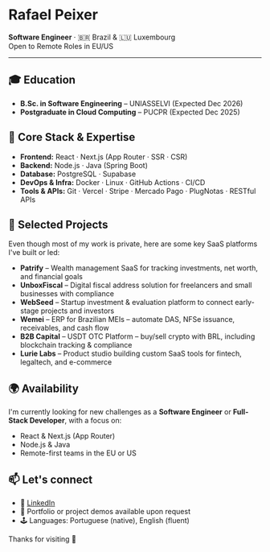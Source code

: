 <h1>Rafael Peixer</h1>
<p><strong>Software Engineer</strong> · 🇧🇷 Brazil & 🇱🇺 Luxembourg<br>
Open to Remote Roles in EU/US</p>

<hr>

<h2>🎓 Education</h2>
<ul>
  <li><strong>B.Sc. in Software Engineering</strong> – UNIASSELVI (Expected Dec 2026)</li>
  <li><strong>Postgraduate in Cloud Computing</strong> – PUCPR (Expected Dec 2025)</li>
</ul>

<h2>🧠 Core Stack & Expertise</h2>
<ul>
  <li><strong>Frontend:</strong> React · Next.js (App Router · SSR · CSR)</li>
  <li><strong>Backend:</strong> Node.js · Java (Spring Boot)</li>
  <li><strong>Database:</strong> PostgreSQL · Supabase</li>
  <li><strong>DevOps & Infra:</strong> Docker · Linux · GitHub Actions · CI/CD</li>
  <li><strong>Tools & APIs:</strong> Git · Vercel · Stripe · Mercado Pago · PlugNotas · RESTful APIs</li>
</ul>

<h2>💼 Selected Projects</h2>
<p>Even though most of my work is private, here are some key SaaS platforms I've built or led:</p>
<ul>
  <li><strong>Patrify</strong> – Wealth management SaaS for tracking investments, net worth, and financial goals</li>
  <li><strong>UnboxFiscal</strong> – Digital fiscal address solution for freelancers and small businesses with compliance</li>
  <li><strong>WebSeed</strong> – Startup investment & evaluation platform to connect early-stage projects and investors</li>
  <li><strong>Wemei</strong> – ERP for Brazilian MEIs – automate DAS, NFSe issuance, receivables, and cash flow</li>
  <li><strong>B2B Capital</strong> – USDT OTC Platform – buy/sell crypto with BRL, including blockchain tracking & compliance</li>
  <li><strong>Lurie Labs</strong> – Product studio building custom SaaS tools for fintech, legaltech, and e-commerce</li>
</ul>

<h2>🌍 Availability</h2>
<p>I'm currently looking for new challenges as a <strong>Software Engineer</strong> or <strong>Full-Stack Developer</strong>, with a focus on:</p>
<ul>
  <li>React & Next.js (App Router)</li>
  <li>Node.js & Java</li>
  <li>Remote-first teams in the EU or US</li>
</ul>

<h2>📫 Let's connect</h2>
<ul>
  <li>🔗 <a href="https://www.linkedin.com/in/rafapeixer/" target="_blank">LinkedIn</a></li>
  <li>📂 Portfolio or project demos available upon request</li>
  <li>🕹 Languages: Portuguese (native), English (fluent)</li>
</ul>

<p>Thanks for visiting 🚀</p>
